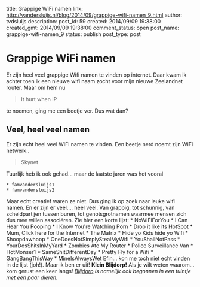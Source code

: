 title: Grappige WiFi namen
link: http://vandersluijs.nl/blog/2014/09/grappige-wifi-namen_9.html
author: tvdsluijs
description: 
post_id: 59
created: 2014/09/09 19:38:00
created_gmt: 2014/09/09 19:38:00
comment_status: open
post_name: grappige-wifi-namen_9
status: publish
post_type: post

# Grappige WiFi namen

Er zijn heel veel grappige Wifi namen te vinden op internet. Daar kwam ik achter toen ik een nieuwe wifi naam zocht voor mijn nieuwe Zeelandnet router. Maar om hem nu 

> It hurt when IP

te noemen, ging me een beetje ver. Dus wat dan? 

## Veel, heel veel namen

Er zijn echt heel veel WiFi namen te vinden. Een beetje nerd noemt zijn WiFi netwerk.. 

> Skynet

Tuurlijk heb ik ook gehad... maar de laatste jaren was het vooral 

    * famvandersluijs1
    * famvandersluijs2
Maar echt creatief waren ze niet. Dus ging ik op zoek naar leuke wifi namen. En er zijn er veel.... heel veel. Van grappig, tot schunnig, van scheldpartijen tussen buren, tot genotsgrotnamen waarmee mensen zich dus mee willen associëren. Zie hier een korte lijst: 
    * NoWiFiForYou
    * I Can Hear You Pooping
    * I Know You're Watching Porn
    * Drop it like its HotSpot
    * Mum, Click here for the Internet
    * The Matrix
    * Hide yo Kids hide yo Wifi
    * Shoopdawhoop
    * OneDoesNotSimplyStealMyWifi
    * YouShallNotPass
    * YourDosShitsInMyYard
    * Zombies Ate My Router
    * Police Surveillance Van
    * HotMonser1
    * SameShitDifferentDay
    * Pretty Fly for a Wifi
    * GangBangThisWay
    * MineIsAlwaysWet
Efin... kon me toch niet echt vinden in de lijst (joh!). Maar ik ben er uit! **Klein Blijdorp!** Als je wilt weten waarom... kom gerust een keer langs! _[Blijdorp](http://www.diergaardeblijdorp.nl/nl/achter%20de%20schermen/organisatie/) is namelijk ook begonnen in een tuintje met een paar dieren._